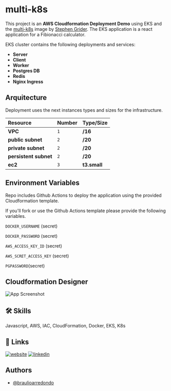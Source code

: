 
# multi-k8s

This project is an **AWS Cloudformation Deployment Demo** using EKS and the [multi-k8s](https://github.com/StephenGrider/multi-k8s) image by [Stephen Grider](https://www.linkedin.com/in/stephengrider/). The EKS application is a react application for a Fibionacci calculator. 


EKS cluster contains the following deployments and services: 

- **Server**
- **Client**
- **Worker**
- **Postgres DB**
- **Redis** 
- **Nginx Ingress**



## Arquitecture

Deployment uses the next instances types and sizes for the infrastructure.

| Resource |    Number     | Type/Size               |
| :-------- | :------- | :------------------------- |
| **VPC** | `1` | **/16** |
| **public subnet** | `2` | **/20** |
| **private subnet** | `2` | **/20** |
| **persistent subnet** | `2` | **/20** |
| **ec2** | `3` | **t3.small** |





## Environment Variables

Repo includes Github Actions to deploy the application using the provided Cloudformation template.

If you'll fork or use the Github Actions template please provide the following variables.

`DOCKER_USERNAME` (secret)

`DOCKER_PASSWORD` (secret)

`AWS_ACCESS_KEY_ID` (secret)

`AWS_SCRET_ACCESS_KEY` (secret)  

`PGPASSWORD`(secret)


## Cloudformation Designer

![App Screenshot](https://via.placeholder.com/468x300?text=App+Screenshot+Here)


## 🛠 Skills
Javascript, AWS, IAC, CloudFormation, Docker, EKS, K8s


## 🔗 Links
[![website](https://img.shields.io/badge/Braulio_Arredondo-black?style=for-the-badge&logo=read.cv)](https://katherineoelsner.com/)
[![linkedin](https://img.shields.io/badge/linkedin-0A66C2?style=for-the-badge&logo=linkedin&logoColor=white)](https://www.linkedin.com/in/braulio-arredondo)



## Authors

- [@braulioarredondo](https://www.github.com/braulioarredondo)

